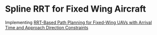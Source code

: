 # Spline RRT for Fixed Wing Aircraft

Implementing [RRT-Based Path Planning for Fixed-Wing UAVs with Arrival Time
and Approach Direction Constraints](https://ieeexplore.ieee.org/stamp/stamp.jsp?tp=&arnumber=6842270)